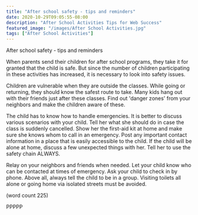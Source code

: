```yaml
---
title: "After school safety - tips and reminders"
date: 2020-10-29T09:05:55-08:00
description: "After School Activities Tips for Web Success"
featured_image: "/images/After School Activities.jpg"
tags: ["After School Activities"]
---
```


After school safety - tips and reminders

When parents send their children for after school programs, they take it
for granted that the child is safe. But since the number of children 
participating in these activities has increased, it is necessary to look 
into safety issues. 

Children are vulnerable when they are outside the classes. While going or 
returning, they should know the safest route to take. Many kids hang out 
with their friends just after these classes. Find out 'danger zones' from 
your neighbors and make the children aware of these. 

The child has to know how to handle emergencies. It is better to discuss 
various scenarios with your child. Tell her what she should do in case the 
class is suddenly cancelled. Show her the first-aid kit at home and make 
sure she knows whom to call in an emergency. Post any important contact 
information in a place that is easily accessible to the child. If the 
child will be alone at home, discuss a few unexpected things with her. 
Tell her to use the safety chain ALWAYS. 

Relay on your neighbors and friends when needed. Let your child know who 
can be contacted at times of emergency. Ask your child to check in by 
phone. Above all, always tell the child to be in a group. Visiting toilets 
all alone or going home via isolated streets must be avoided.

(word count 225)

PPPPP
